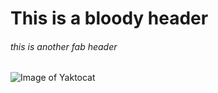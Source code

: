 # This is a bloody header
###### this is another fab header
![Image of Yaktocat](https://octodex.github.com/images/yaktocat.png)
